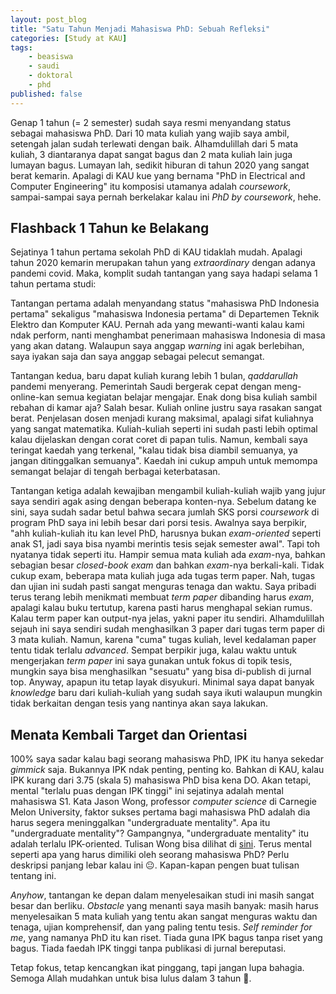 ```yaml
---
layout: post_blog
title: "Satu Tahun Menjadi Mahasiswa PhD: Sebuah Refleksi"
categories: [Study at KAU]
tags:
    - beasiswa
    - saudi
    - doktoral
    - phd
published: false
---
```


Genap 1 tahun (= 2 semester) sudah saya resmi menyandang status sebagai mahasiswa PhD. Dari 10 mata kuliah yang wajib saya ambil, setengah jalan sudah terlewati dengan baik. Alhamdulillah dari 5 mata kuliah, 3 diantaranya dapat sangat bagus dan 2 mata kuliah lain juga lumayan bagus. Lumayan lah, sedikit hiburan di tahun 2020 yang sangat berat kemarin. Apalagi di KAU kue yang bernama "PhD in Electrical and Computer Engineering" itu komposisi utamanya adalah *coursework*, sampai-sampai saya pernah berkelakar kalau ini *PhD by coursework*, hehe. 

## Flashback 1 Tahun ke Belakang

Sejatinya 1 tahun pertama sekolah PhD di KAU tidaklah mudah. Apalagi tahun 2020 kemarin merupakan tahun yang *extraordinary* dengan adanya pandemi covid. Maka, komplit sudah tantangan yang saya hadapi selama 1 tahun pertama studi:

Tantangan pertama adalah menyandang status "mahasiswa PhD Indonesia pertama" sekaligus "mahasiswa Indonesia pertama" di Departemen Teknik Elektro dan Komputer KAU. Pernah ada yang mewanti-wanti kalau kami ndak perform, nanti menghambat penerimaan mahasiswa Indonesia di masa yang akan datang. Walaupun saya anggap *warning* ini agak berlebihan, saya iyakan saja dan saya anggap sebagai pelecut semangat. 

Tantangan kedua, baru dapat kuliah kurang lebih 1 bulan, *qaddarullah* pandemi menyerang. Pemerintah Saudi bergerak cepat dengan meng-online-kan semua kegiatan belajar mengajar. Enak dong bisa kuliah sambil rebahan di kamar aja? Salah besar. Kuliah online justru saya rasakan sangat berat. Penjelasan dosen menjadi kurang maksimal, apalagi sifat kuliahnya yang sangat matematika. Kuliah-kuliah seperti ini sudah pasti lebih optimal kalau dijelaskan dengan corat coret di papan tulis. Namun, kembali saya teringat kaedah yang terkenal, "kalau tidak bisa diambil semuanya, ya jangan ditinggalkan semuanya". Kaedah ini cukup ampuh untuk memompa semangat belajar di tengah berbagai keterbatasan.

Tantangan ketiga adalah kewajiban mengambil kuliah-kuliah wajib yang jujur saya sendiri agak asing dengan beberapa konten-nya. Sebelum datang ke sini, saya sudah sadar betul bahwa secara jumlah SKS porsi *coursework* di program PhD saya ini lebih besar dari porsi tesis. Awalnya saya berpikir, "ahh kuliah-kuliah itu kan level PhD, harusnya bukan *exam-oriented* seperti anak S1, jadi saya bisa nyambi merintis tesis sejak semester awal". Tapi toh nyatanya tidak seperti itu. Hampir semua mata kuliah ada *exam*-nya, bahkan sebagian besar *closed-book exam* dan bahkan *exam*-nya berkali-kali. Tidak cukup exam, beberapa mata kuliah juga ada tugas term paper. Nah, tugas dan ujian ini sudah pasti sangat menguras tenaga dan waktu. Saya pribadi terus terang lebih menikmati membuat *term paper* dibanding harus *exam*, apalagi kalau buku tertutup, karena pasti harus menghapal sekian rumus. Kalau term paper kan output-nya jelas, yakni paper itu sendiri. Alhamdulillah sejauh ini saya sendiri sudah menghasilkan 3 paper dari tugas term paper di 3 mata kuliah. Namun, karena "cuma" tugas kuliah, level kedalaman paper tentu tidak terlalu *advanced*. Sempat berpikir juga, kalau waktu untuk mengerjakan *term paper* ini saya gunakan untuk fokus di topik tesis, mungkin saya bisa menghasilkan "sesuatu" yang bisa di-publish di jurnal top. Anyway, apapun itu tetap layak disyukuri. Minimal saya dapat banyak *knowledge* baru dari kuliah-kuliah yang sudah saya ikuti walaupun mungkin tidak berkaitan dengan tesis yang nantinya akan saya lakukan.

## Menata Kembali Target dan Orientasi

100% saya sadar kalau bagi seorang mahasiswa PhD, IPK itu hanya sekedar *gimmick* saja. Bukannya IPK ndak penting, penting ko. Bahkan di KAU, kalau IPK kurang dari 3.75 (skala 5) mahasiswa PhD bisa kena DO. Akan tetapi, mental "terlalu puas dengan IPK tinggi" ini sejatinya adalah mental mahasiswa S1. Kata Jason Wong, professor *computer science* di Carnegie Melon University, faktor sukses pertama bagi mahasiswa PhD adalah dia harus segera meninggalkan "undergraduate mentality". Apa itu "undergraduate mentality"? Gampangnya, "undergraduate mentality" itu adalah terlalu IPK-oriented. Tulisan Wong bisa dilihat di <a href="https://cacm.acm.org/blogs/blog-cacm/157012-ph-d-s-from-the-facultys-perspective/fulltext" target="_blank">sini</a>. Terus mental seperti apa yang harus dimiliki oleh seorang mahasiswa PhD? Perlu deskripsi panjang lebar kalau ini 😐. Kapan-kapan pengen buat tulisan tentang ini.

*Anyhow*, tantangan ke depan dalam menyelesaikan studi ini masih sangat besar dan berliku. *Obstacle* yang menanti saya masih banyak: masih harus menyelesaikan 5 mata kuliah yang tentu akan sangat menguras waktu dan tenaga, ujian komprehensif, dan yang paling tentu tesis. *Self reminder for me*, yang namanya PhD itu kan riset. Tiada guna IPK bagus tanpa riset yang bagus. Tiada faedah IPK tinggi tanpa publikasi di jurnal bereputasi. 

Tetap fokus, tetap kencangkan ikat pinggang, tapi jangan lupa bahagia. Semoga Allah mudahkan untuk bisa lulus dalam 3 tahun 💪.